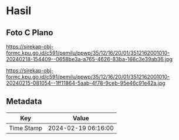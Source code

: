 # Hasil

## Foto C Plano

https://sirekap-obj-formc.kpu.go.id/c591/pemilu/ppwp/35/12/16/20/01/3512162001010-20240218-154409--0658be3a-a765-4626-83ba-166c3e39ab36.jpg

https://sirekap-obj-formc.kpu.go.id/c591/pemilu/ppwp/35/12/16/20/01/3512162001010-20240215-081054--1ff11864-5aab-4f78-9ceb-95e46c91e42a.jpg


## Metadata

| Key        | Value               |
| ---------- | ------------------- |
| Time Stamp | 2024-02-19 06:16:00 |



